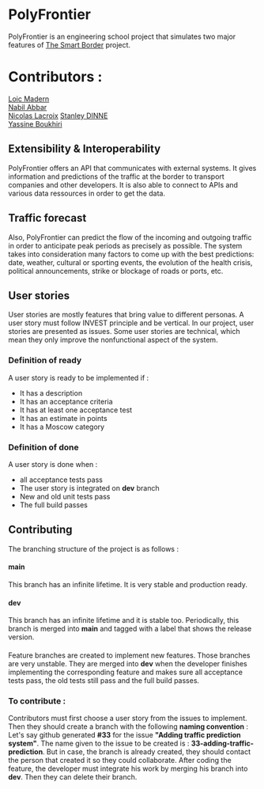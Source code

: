 # PolyFrontier
PolyFrontier is an engineering school project that simulates two major features of [The Smart Border](https://www.douane.gouv.fr/fiche/brexit-smart-border) project.

# Contributors : 
[Loic Madern](https://github.com/LoicMadern)  
[Nabil Abbar](https://github.com/ABBARNABIL)  
[Nicolas Lacroix](https://github.com/NicolasLacroix)
[Stanley DINNE](https://github.com/StanleyDINNE)  
[Yassine Boukhiri](https://github.com/yboukhiri)
  
## Extensibility & Interoperability
PolyFrontier offers an API that communicates with external systems. It gives information and predictions of the traffic at the border to transport companies and other developers. It is also able to connect to APIs and various data ressources in order to get the data.

## Traffic forecast
Also, PolyFrontier can predict the flow of the incoming and outgoing traffic in order to anticipate peak periods as precisely as possible. The system takes into consideration many factors to come up with the best predictions: date, weather, cultural or sporting events, the evolution of the health crisis, political announcements, strike or blockage of roads or ports, etc.


## User stories
User stories are mostly features that bring value to different personas. A user story must follow INVEST principle and be vertical. In our project, user stories are presented as issues. Some user stories are technical, which mean they only improve the nonfunctional aspect of the system. 

### Definition of ready
A user story is ready to be implemented if : 
- It has a description
- It has an acceptance criteria
- It has at least one acceptance test 
- It has an estimate in points 
- It has a Moscow category

### Definition of done
A user story is done when : 
- all acceptance tests pass
- The user story is integrated on **dev** branch
- New and old unit tests pass 
- The full build passes

## Contributing 
The branching structure of the project is as follows : 
#### main
This branch has an infinite lifetime. It is very stable and production ready.
#### dev
This branch has an infinite lifetime and it is stable too. Periodically, this branch is merged into **main** and tagged with a label that shows the release version.
#### <featurename>
Feature branches are created to implement new features. Those branches are very unstable. They are merged into **dev** when the developer finishes implementing the corresponding feature and makes sure all acceptance tests pass, the old tests still pass and the full build passes. 
### To contribute :
Contributors must first choose a user story from the issues to implement. Then they should create a branch with the following **naming convention** : 
Let's say github generated **#33** for the issue **"Adding traffic prediction system"**. The name given to the issue to be created is : **33-adding-traffic-prediction**. But in case, the branch is already created, they should contact the person that created it so they could collaborate. After coding the feature, the developer must integrate his work by merging his branch into **dev**. Then they can delete their branch. 
